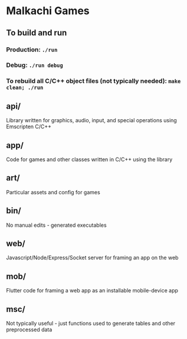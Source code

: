 # Malkachi Games

## To build and run

### Production: `./run`

### Debug: `./run debug`

### To rebuild all C/C++ object files (not typically needed): `make clean; ./run`

## api/
Library written for graphics, audio, input, and special operations using Emscripten C/C++

## app/
Code for games and other classes written in C/C++ using the library

## art/
Particular assets and config for games

## bin/
No manual edits - generated executables

## web/
Javascript/Node/Express/Socket server for framing an app on the web

## mob/
Flutter code for framing a web app as an installable mobile-device app

## msc/
Not typically useful - just functions used to generate tables and other preprocessed data
